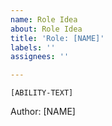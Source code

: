 ```yaml
---
name: Role Idea
about: Role Idea
title: 'Role: [NAME]'
labels: ''
assignees: ''

---
```


```
[ABILITY-TEXT]
```

Author: [NAME]
